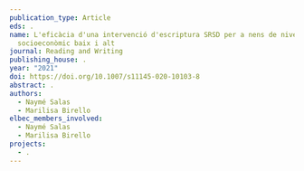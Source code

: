```yaml
---
publication_type: Article
eds: .
name: L'eficàcia d'una intervenció d'escriptura SRSD per a nens de nivell
  socioeconòmic baix i alt
journal: Reading and Writing
publishing_house: .
year: "2021"
doi: https://doi.org/10.1007/s11145-020-10103-8
abstract: .
authors:
  - Naymé Salas
  - Marilisa Birello
elbec_members_involved:
  - Naymé Salas
  - Marilisa Birello
projects:
  - .
---
```


